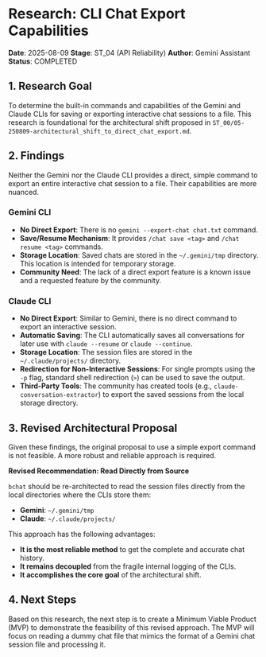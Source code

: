 # Research: CLI Chat Export Capabilities

**Date**: 2025-08-09
**Stage**: ST_04 (API Reliability)
**Author**: Gemini Assistant
**Status**: COMPLETED

## 1. Research Goal

To determine the built-in commands and capabilities of the Gemini and Claude CLIs for saving or exporting interactive chat sessions to a file. This research is foundational for the architectural shift proposed in `ST_00/05-250809-architectural_shift_to_direct_chat_export.md`.

## 2. Findings

Neither the Gemini nor the Claude CLI provides a direct, simple command to export an entire interactive chat session to a file. Their capabilities are more nuanced.

### Gemini CLI

*   **No Direct Export**: There is no `gemini --export-chat chat.txt` command.
*   **Save/Resume Mechanism**: It provides `/chat save <tag>` and `/chat resume <tag>` commands.
*   **Storage Location**: Saved chats are stored in the `~/.gemini/tmp` directory. This location is intended for temporary storage.
*   **Community Need**: The lack of a direct export feature is a known issue and a requested feature by the community.

### Claude CLI

*   **No Direct Export**: Similar to Gemini, there is no direct command to export an interactive session.
*   **Automatic Saving**: The CLI automatically saves all conversations for later use with `claude --resume` or `claude --continue`.
*   **Storage Location**: The session files are stored in the `~/.claude/projects/` directory.
*   **Redirection for Non-Interactive Sessions**: For single prompts using the `-p` flag, standard shell redirection (`>`) can be used to save the output.
*   **Third-Party Tools**: The community has created tools (e.g., `claude-conversation-extractor`) to export the saved sessions from the local storage directory.

## 3. Revised Architectural Proposal

Given these findings, the original proposal to use a simple export command is not feasible. A more robust and reliable approach is required.

**Revised Recommendation: Read Directly from Source**

`bchat` should be re-architected to read the session files directly from the local directories where the CLIs store them:

*   **Gemini**: `~/.gemini/tmp`
*   **Claude**: `~/.claude/projects/`

This approach has the following advantages:

*   **It is the most reliable method** to get the complete and accurate chat history.
*   **It remains decoupled** from the fragile internal logging of the CLIs.
*   **It accomplishes the core goal** of the architectural shift.

## 4. Next Steps

Based on this research, the next step is to create a Minimum Viable Product (MVP) to demonstrate the feasibility of this revised approach. The MVP will focus on reading a dummy chat file that mimics the format of a Gemini chat session file and processing it.
